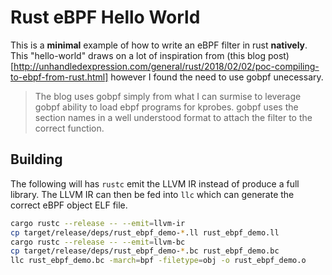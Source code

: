 # Rust eBPF Hello World

This is a **minimal** example of how to write an eBPF filter in rust **natively**.
This "hello-world" draws on a lot of inspiration from (this blog post)[http://unhandledexpression.com/general/rust/2018/02/02/poc-compiling-to-ebpf-from-rust.html] however I found the need to use gobpf
unecessary.

> The blog uses gobpf simply from what I can surmise to leverage gobpf ability to load ebpf programs
> for kprobes. gobpf uses the section names in a well understood format to attach the filter to the
> correct function.

## Building

The following will has `rustc` emit the LLVM IR instead of produce a full library.
The LLVM IR can then be fed into `llc` which can generate the correct eBPF object ELF file.

```bash
cargo rustc --release -- --emit=llvm-ir
cp target/release/deps/rust_ebpf_demo-*.ll rust_ebpf_demo.ll
cargo rustc --release -- --emit=llvm-bc
cp target/release/deps/rust_ebpf_demo-*.bc rust_ebpf_demo.bc
llc rust_ebpf_demo.bc -march=bpf -filetype=obj -o rust_ebpf_demo.o
```